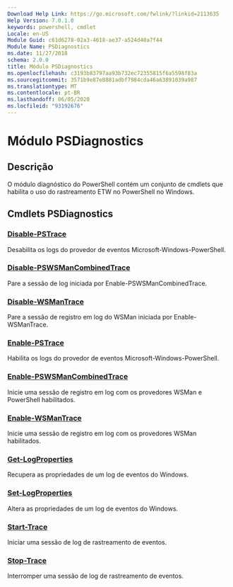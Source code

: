 ```yaml
---
Download Help Link: https://go.microsoft.com/fwlink/?linkid=2113635
Help Version: 7.0.1.0
keywords: powershell, cmdlet
Locale: en-US
Module Guid: c61d6278-02a3-4618-ae37-a524d40a7f44
Module Name: PSDiagnostics
ms.date: 11/27/2018
schema: 2.0.0
title: Módulo PSDiagnostics
ms.openlocfilehash: c3193b83797aa93b732ec72355815f6a5598f83a
ms.sourcegitcommit: 3571b9e87e8881adbf7984cda46a63891039a987
ms.translationtype: MT
ms.contentlocale: pt-BR
ms.lasthandoff: 06/05/2020
ms.locfileid: "93192676"
---
```

# Módulo PSDiagnostics

## Descrição

O módulo diagnóstico do PowerShell contém um conjunto de cmdlets que habilita o uso do rastreamento ETW no PowerShell no Windows.

## Cmdlets PSDiagnostics

### [Disable-PSTrace](Disable-PSTrace.md)
Desabilita os logs do provedor de eventos Microsoft-Windows-PowerShell.

### [Disable-PSWSManCombinedTrace](Disable-PSWSManCombinedTrace.md)
Pare a sessão de log iniciada por Enable-PSWSManCombinedTrace.

### [Disable-WSManTrace](Disable-WSManTrace.md)
Pare a sessão de registro em log do WSMan iniciada por Enable-WSManTrace.

### [Enable-PSTrace](Enable-PSTrace.md)
Habilita os logs do provedor de eventos Microsoft-Windows-PowerShell.

### [Enable-PSWSManCombinedTrace](Enable-PSWSManCombinedTrace.md)
Inicie uma sessão de registro em log com os provedores WSMan e PowerShell habilitados.

### [Enable-WSManTrace](Enable-WSManTrace.md)
Inicie uma sessão de registro em log com os provedores WSMan habilitados.

### [Get-LogProperties](Get-LogProperties.md)
Recupera as propriedades de um log de eventos do Windows.

### [Set-LogProperties](Set-LogProperties.md)
Altera as propriedades de um log de eventos do Windows.

### [Start-Trace](Start-Trace.md)
Iniciar uma sessão de log de rastreamento de eventos.

### [Stop-Trace](Stop-Trace.md)
Interromper uma sessão de log de rastreamento de eventos.
